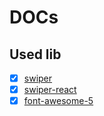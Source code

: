 # DOCs

## Used lib

- [X] [swiper](https://swiperjs.com/swiper-api#pagination)
  <!-- -  [X] prerequired: [esm](https://www.npmjs.com/package/esm) -->
- [X] [swiper-react](https://swiperjs.com/react#usage-with-create-react-app)
- [X] [font-awesome-5](https://fontawesome.com/v5.15/how-to-use/on-the-web/using-with/react)